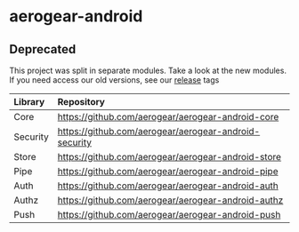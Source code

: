 # aerogear-android

## Deprecated

This project was split in separate modules. Take a look at the new modules. If you need access our old versions, see our [release](https://github.com/aerogear/aerogear-android/releases) tags

| Library  | Repository                                            |
|:---------|:------------------------------------------------------|
| Core     | https://github.com/aerogear/aerogear-android-core     |
| Security | https://github.com/aerogear/aerogear-android-security |
| Store    | https://github.com/aerogear/aerogear-android-store    |
| Pipe     | https://github.com/aerogear/aerogear-android-pipe     |
| Auth     | https://github.com/aerogear/aerogear-android-auth     |
| Authz    | https://github.com/aerogear/aerogear-android-authz    |
| Push     | https://github.com/aerogear/aerogear-android-push     |

